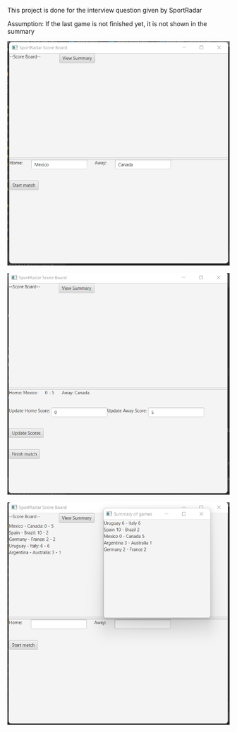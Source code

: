 This project is done for the interview question given by SportRadar

Assumption: If the last game is not finished yet, it is not shown in the summary

![Screenshot](Screenshots/start.png)


![Screenshot](Screenshots/update.png)


![Screenshot](Screenshots/summary.png)
